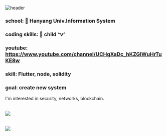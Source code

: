 ![header](https://capsule-render.vercel.app/api?type=wave&color=auto&height=300&section=header&text=dongwook1214%20github&fontSize=90)

### school: 🦁 Hanyang Univ.Information System

### coding skills: 🧒 child ^v^ 

### youtube: https://www.youtube.com/channel/UCHgXaDc_hKZGlWuHrTuKE8w

### skill: Flutter, node, solidity

### goal: create new system

I'm interested in security, networks, blockchain.

<br>
<img align='left' src='https://github-readme-stats.vercel.app/api/top-langs/?username=dongwook1214&layout=compact'>

<br><br>
<img align='center' src='https://github-readme-stats.vercel.app/api?username=dongwook1214&show_icons=true&theme=radical'>
